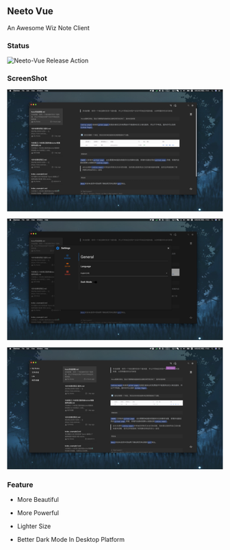 ## Neeto Vue
An Awesome Wiz Note Client

### Status

![Neeto-Vue Release Action](https://github.com/TankNee/Neeto-Vue/workflows/Neeto-Vue%20Release%20Action/badge.svg?branch=master)

### ScreenShot

![image-20200925170200202](./screenshot/image-20200925170200202.png)

![image-20200925170301170](./screenshot/image-20200925170301170.png)

![image-20200925170327136](./screenshot/image-20200925170327136.png)

### Feature

- More Beautiful

- More Powerful

- Lighter Size

- Better Dark Mode In Desktop Platform
